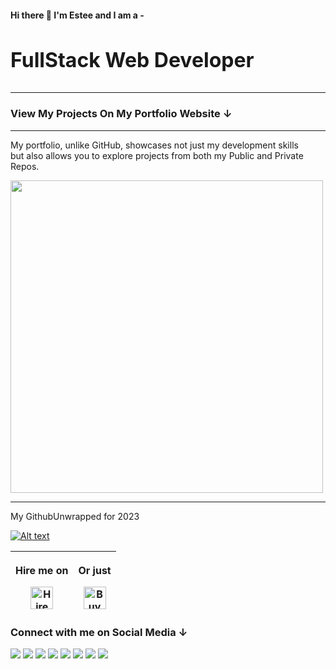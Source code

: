 #### Hi there 👋 I'm Estee and I am a -

<h3 style="font-size: 2rem;">FullStack Web Developer</h3>
<hr>

<h3> View My Projects On My Portfolio Website ↓</h3>
<hr>

<!--
|   |   |   |
| - | - | - |
| [<img src="https://github.com/monacodelisa/portfolio-2023-angular-dev/blob/main/portfolio-2023-angular/src/assets/images/monacodelisa-site.jpg?raw=true"  width="350">](https://monacodelisa.com/) |  [<img src="https://github.com/monacodelisa/portfolio-2023-angular-dev/blob/main/portfolio-2023-angular/src/assets/images/monacodelisa-site.jpg?raw=true"  width="350">](https://monacodelisa.com/) |  [<img src="https://github.com/monacodelisa/portfolio-2023-angular-dev/blob/main/portfolio-2023-angular/src/assets/images/monacodelisa-site.jpg?raw=true"  width="350">](https://monacodelisa.com/) |
| <h3>My Portfolio Site</h3><small>The difference between my portfolio and GitHub is not only my beautiful design. On my portfolio website you van view both my Public & Private Repos</small> | - | - |
-->

<p>My portfolio, unlike GitHub, showcases not just my development skills <br> but also allows you to explore projects from both my Public and Private Repos.</p>
    <a href="https://monacodelisa.com/" target="_blank"><img width="500px" src="https://monacodelisa.com/assets/images/projects/monacodelisa-site.jpg"></a>
<hr>

<p>My GithubUnwrapped for 2023</p>

[![Alt text](https://github.com/monacodelisa/icons-and-graphics/blob/main/github-unwrapped-sm-2023.jpg?raw=true)](https://youtube.com/shorts/owg_Lwzv3oo?si=gSV7S3MV1gVSBbjF)


| <p>Hire me on</p><a href='https://www.upwork.com/freelancers/~01d02763fe3eb55269' target='_blank'><img height='36' style='border:0px;height:36px;' src='https://github.com/monacodelisa/icons-and-graphics/blob/main/upwork.png?raw=true' border='0' alt='Hire me on upwork' /></a> | <p>Or just</p><a href='https://ko-fi.com/monacodelisa' target='_blank'><img height='36' style='border:0px;height:36px;' src='https://cdn.ko-fi.com/cdn/kofi2.png?v=3' border='0' alt='Buy Me a Coffee at ko-fi.com' /></a> | 
| - | -

<h3>Connect with me on Social Media ↓</h3>
<a href="https://www.linkedin.com/in/monacodelisa/" target="_blank"><img src="https://github.com/monacodelisa/icons-and-graphics/blob/main/icomoon/PNG/linkedin.png?raw=true"></a>
<a href="https://codepen.io/monacodelisa" target="_blank"><img src="https://github.com/monacodelisa/icons-and-graphics/blob/main/icomoon/PNG/codepen.png?raw=true"></a>
<a href="https://dev.to/monacodelisa" target="_blank"><img src="https://github.com/monacodelisa/icons-and-graphics/blob/main/icomoon/PNG/dev-dot-to.png?raw=true"></a>
<a href="https://twitter.com/monacodelisa" target="_blank"><img src="https://github.com/monacodelisa/icons-and-graphics/blob/main/icomoon/PNG/twitter.png?raw=true"></a>
<a href="https://www.youtube.com/c/monacodelisa" target="_blank"><img src="https://github.com/monacodelisa/icons-and-graphics/blob/main/icomoon/PNG/youtube.png?raw=true"></a>
<a href="https://www.instagram.com/monacodelisa/" target="_blank"><img src="https://github.com/monacodelisa/icons-and-graphics/blob/main/icomoon/PNG/instagram.png?raw=true"></a>
<a href="https://www.tiktok.com/@monacodelisa" target="_blank"><img src="https://github.com/monacodelisa/icons-and-graphics/blob/main/icomoon/PNG/tiktok.png?raw=true"></a>
<a href="https://www.twitch.tv/monacodelisa" target="_blanc"><img src="https://github.com/monacodelisa/icons-and-graphics/blob/main/icomoon/PNG/twitch.png?raw=true"></a>
<br>

<!--
- 🔭 I’m currently working on ...
- 👯 I’m looking to collaborate on ...
- 🤔 I’m looking for help with ...
- 💬 Ask me about ...
- 📫 How to reach me: ...
- 😄 Pronouns: ...
- ⚡ Fun fact: ...
-->
